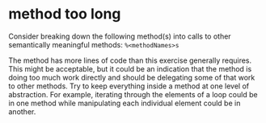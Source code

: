 # method too long

Consider breaking down the following method(s) into calls to other semantically meaningful methods: `%<methodNames>s`

The method has more lines of code than this exercise generally requires.
This might be acceptable, but it could be an indication that the method is doing too much work directly and should be delegating some of that work to other methods.
Try to keep everything inside a method at one level of abstraction.
For example, iterating through the elements of a loop could be in one method while manipulating each individual element could be in another.